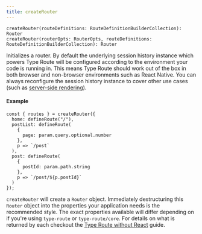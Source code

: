 ```yaml
---
title: createRouter
---
```


```tsx
createRouter(routeDefinitions: RouteDefinitionBuilderCollection): Router
createRouter(routerOpts: RouterOpts, routeDefinitions: RouteDefinitionBuilderCollection): Router
```

Initializes a router. By default the underlying session history instance which powers Type
Route will be configured according to the environment your code is running in. This
means Type Route should work out of the box in both browser and non-browser environments
such as React Native. You can always reconfigure the session history instance to
cover other use cases (such as [server-side rendering](../../guides/server-side-rendering.md)).

#### Example

```tsx
const { routes } = createRouter({
  home: defineRoute("/"),
  postList: defineRoute(
    {
      page: param.query.optional.number
    },
    p => `/post`
  ),
  post: defineRoute(
    {
      postId: param.path.string
    },
    p => `/post/${p.postId}`
  )
});
```

`createRouter` will create a `Router` object. Immediately destructuring this `Router` object into the properties your application needs is the recommended style. The exact properties available will differ depending on if you're using `type-route` or `type-route/core`. For details on what is returned by each checkout the [Type Route without React](../../guides/type-route-without-react.md) guide.
